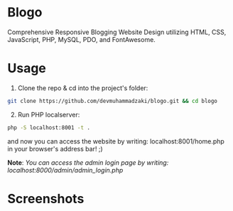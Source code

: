 # Blogo

Comprehensive Responsive Blogging Website Design utilizing HTML, CSS, JavaScript, PHP, MySQL, PDO, and FontAwesome.

# Usage

1. Clone the repo & cd into the project's folder:

```bash
git clone https://github.com/devmuhammadzaki/blogo.git && cd blogo
```

2. Run PHP localserver:

```bash
php -S localhost:8001 -t .
```

and now you can access the website by writing: localhost:8001/home.php in your browser's address bar! ;)

**Note**: _You can access the admin login page by writing: localhost:8000/admin/admin_login.php_

# Screenshots
